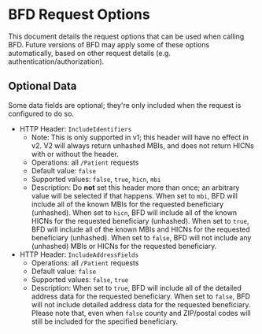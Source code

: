 # BFD Request Options

This document details the request options that can be used when calling BFD.
Future versions of BFD may apply some of these options automatically,
  based on other request details (e.g. authentication/authorization).

## Optional Data

Some data fields are optional; they're only included when the request is configured to do so.

* HTTP Header: `IncludeIdentifiers`
    * Note: This is only supported in v1; this header will have no effect in v2. V2 will always return unhashed MBIs,
  and does not return HICNs with or without the header.
    * Operations: all `/Patient` requests
    * Default value: `false`
    * Supported values: `false`, `true`, `hicn`, `mbi`
    * Description:
      Do **not** set this header more than once; an arbitrary value will be selected if that happens.
      When set to `mbi`, BFD will include all of the known MBIs for the requested beneficiary (unhashed).
      When set to `hicn`, BFD will include all of the known HICNs for the requested beneficiary (unhashed).
      When set to `true`, BFD will include all of the known MBIs and HICNs for the requested beneficiary (unhashed).
      When set to `false`, BFD will not include any (unhashed) MBIs or HICNs for the requested beneficiary.
* HTTP Header: `IncludeAddressFields`
    * Operations: all `/Patient` requests
    * Default value: `false`
    * Supported values: `false`, `true`
    * Description:
      When set to `true`, BFD will include all of the detailed address data for the requested beneficiary.
      When set to `false`, BFD will not include detailed address data for the requested beneficiary.
      Please note that, even when `false` county and ZIP/postal codes will still be included for the specified beneficiary.

